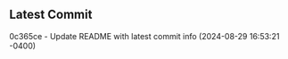
## Latest Commit
0c365ce - Update README with latest commit info (2024-08-29 16:53:21 -0400) <Yunxi-Zhou>
